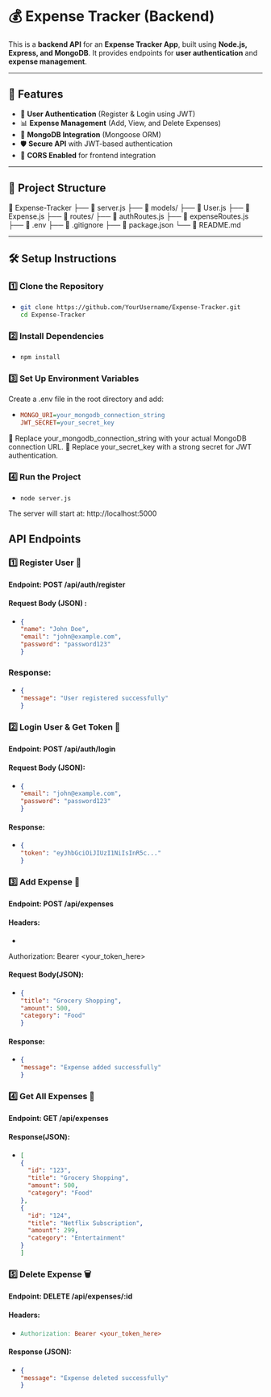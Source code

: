 # 💰 Expense Tracker (Backend)

This is a **backend API** for an **Expense Tracker App**, built using **Node.js, Express, and MongoDB**. It provides endpoints for **user authentication** and **expense management**.

---

## 🚀 Features
- 🔐 **User Authentication** (Register & Login using JWT)
- 📊 **Expense Management** (Add, View, and Delete Expenses)
- 💾 **MongoDB Integration** (Mongoose ORM)
- 🛡️ **Secure API** with JWT-based authentication
- 🔄 **CORS Enabled** for frontend integration

---

## 📂 Project Structure
📁 Expense-Tracker 
├── 📄 server.js 
├── 📂 models/ 
      ├── 📄 User.js 
      ├── 📄 Expense.js 
├── 📂 routes/ 
      ├── 📄 authRoutes.js 
      ├── 📄 expenseRoutes.js 
├── 📄 .env 
├── 📄 .gitignore 
├── 📄 package.json 
└── 📄 README.md


---

## 🛠 Setup Instructions

### **1️⃣ Clone the Repository**
- ```bash
  git clone https://github.com/YourUsername/Expense-Tracker.git
  cd Expense-Tracker

### **2️⃣ Install Dependencies**
- ```bash
  npm install

### **3️⃣ Set Up Environment Variables**

Create a .env file in the root directory and add:
- ```ini
  MONGO_URI=your_mongodb_connection_string
  JWT_SECRET=your_secret_key


🔹 Replace your_mongodb_connection_string with your actual MongoDB connection URL.
🔹 Replace your_secret_key with a strong secret for JWT authentication.

### **4️⃣ Run the Project**
- ```bash
  node server.js

The server will start at: http://localhost:5000

## API Endpoints

### **1️⃣ Register User 📝**

#### **Endpoint: POST /api/auth/register**
#### **Request Body (JSON)** :
- ```json
  {
  "name": "John Doe",
  "email": "john@example.com",
  "password": "password123"
  }

### **Response**:
- ```json
  {
  "message": "User registered successfully"
  }

### **2️⃣ Login User & Get Token 🔑**

#### **Endpoint: POST /api/auth/login**
#### **Request Body (JSON)**:
- ```json
  {
  "email": "john@example.com",
  "password": "password123"
  }


#### **Response**:
- ```json
  {
  "token": "eyJhbGciOiJIUzI1NiIsInR5c..."
  }

### **3️⃣ Add Expense 💸**

#### **Endpoint: POST /api/expenses**
#### **Headers**:
- ```makefile
Authorization: Bearer <your_token_here>

#### **Request Body(JSON)**:
- ```json
  {
  "title": "Grocery Shopping",
  "amount": 500,
  "category": "Food"
  }

#### **Response**:
- ```json
  {
  "message": "Expense added successfully"
  }


### **4️⃣ Get All Expenses 📜**

#### **Endpoint: GET /api/expenses**
#### **Response(JSON)**:
- ```json
  [
  {
    "id": "123",
    "title": "Grocery Shopping",
    "amount": 500,
    "category": "Food"
  },
  {
    "id": "124",
    "title": "Netflix Subscription",
    "amount": 299,
    "category": "Entertainment"
  }
  ]

### **5️⃣ Delete Expense 🗑️**

#### **Endpoint: DELETE /api/expenses/:id**
#### **Headers**:
- ```makefile
  Authorization: Bearer <your_token_here>

#### **Response (JSON)**:
- ```json
  {
  "message": "Expense deleted successfully"
  }






